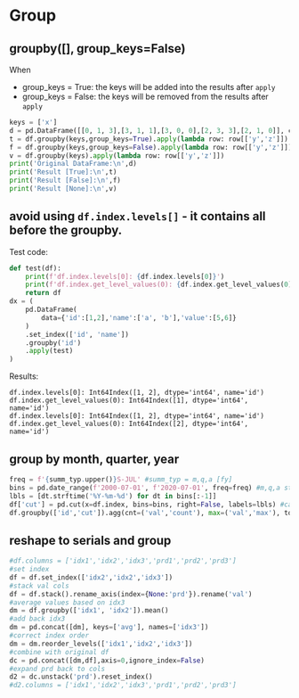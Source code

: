# Group

## groupby([], group_keys=False)
When
- group_keys = True: the keys will be added into the results after `apply`
- group_keys = False: the keys will be removed from the results after `apply`
```py
keys = ['x']
d = pd.DataFrame([[0, 1, 3],[3, 1, 1],[3, 0, 0],[2, 3, 3],[2, 1, 0]], columns=list('xyz'))
t = df.groupby(keys,group_keys=True).apply(lambda row: row[['y','z']])
f = df.groupby(keys,group_keys=False).apply(lambda row: row[['y','z']])
v = df.groupby(keys).apply(lambda row: row[['y','z']])
print('Original DataFrame:\n',d)
print('Result [True]:\n',t)
print('Result [False]:\n',f)
print('Result [None]:\n',v)
```

## avoid using `df.index.levels[]` - it contains all before the groupby.
Test code:
```python
def test(df):
    print(f'df.index.levels[0]: {df.index.levels[0]}')
    print(f'df.index.get_level_values(0): {df.index.get_level_values(0)}')
    return df
dx = (
    pd.DataFrame(
        data={'id':[1,2],'name':['a', 'b'],'value':[5,6]}
    )
    .set_index(['id', 'name'])
    .groupby('id')
    .apply(test)
)
```
Results:
```
df.index.levels[0]: Int64Index([1, 2], dtype='int64', name='id')
df.index.get_level_values(0): Int64Index([1], dtype='int64', name='id')
df.index.levels[0]: Int64Index([1, 2], dtype='int64', name='id')
df.index.get_level_values(0): Int64Index([2], dtype='int64', name='id')
```

## group by month, quarter, year
```python
freq = f'{summ_typ.upper()}S-JUL' #summ_typ = m,q,a [fy]
bins = pd.date_range(f'2000-07-01', f'2020-07-01', freq=freq) #m,q,a start
lbls = [dt.strftime('%Y-%m-%d') for dt in bins[:-1]]
df['cut'] = pd.cut(x=df.index, bins=bins, right=False, labels=lbls) #category
df.groupby(['id','cut']).agg(cnt=('val','count'), max=('val','max'), tot=('rev','sum'))
```

## reshape to serials and group
```python
#df.columns = ['idx1','idx2','idx3','prd1','prd2','prd3']
#set index
df = df.set_index(['idx2','idx2','idx3'])
#stack val cols
df = df.stack().rename_axis(index={None:'prd'}).rename('val')
#average values based on idx3
dm = df.groupby(['idx1', 'idx2']).mean()
#add back idx3
dm = pd.concat([dm], keys=['avg'], names=['idx3'])
#correct index order
dm = dm.reorder_levels(['idx1','idx2','idx3'])
#combine with original df
dc = pd.concat([dm,df],axis=0,ignore_index=False)
#expand prd back to cols
d2 = dc.unstack('prd').reset_index()
#d2.columns = ['idx1','idx2','idx3','prd1','prd2','prd3']
```

